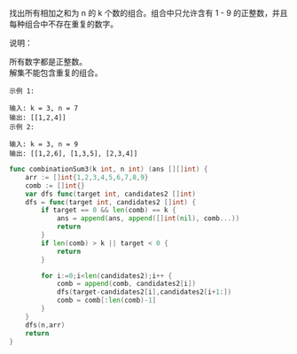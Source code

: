 找出所有相加之和为 n 的 k 个数的组合。组合中只允许含有 1 - 9 的正整数，并且每种组合中不存在重复的数字。    

说明：   

所有数字都是正整数。    
解集不能包含重复的组合。    
```
示例 1:

输入: k = 3, n = 7
输出: [[1,2,4]]
示例 2:

输入: k = 3, n = 9
输出: [[1,2,6], [1,3,5], [2,3,4]]
```
```go
func combinationSum3(k int, n int) (ans [][]int) {
	arr := []int{1,2,3,4,5,6,7,8,9}
	comb := []int{}
	var dfs func(target int, candidates2 []int)
	dfs = func(target int, candidates2 []int) {
		if target == 0 && len(comb) == k {
			ans = append(ans, append([]int(nil), comb...))
			return
		}
		if len(comb) > k || target < 0 {
			return
		}

		for i:=0;i<len(candidates2);i++ {
			comb = append(comb, candidates2[i])
			dfs(target-candidates2[i],candidates2[i+1:])
			comb = comb[:len(comb)-1]
		}
	}
	dfs(n,arr)
	return
}
```
